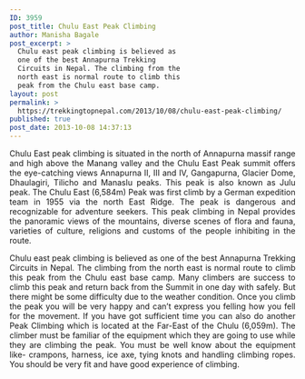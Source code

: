 ```yaml
---
ID: 3959
post_title: Chulu East Peak Climbing
author: Manisha Bagale
post_excerpt: >
  Chulu east peak climbing is believed as
  one of the best Annapurna Trekking
  Circuits in Nepal. The climbing from the
  north east is normal route to climb this
  peak from the Chulu east base camp.
layout: post
permalink: >
  https://trekkingtopnepal.com/2013/10/08/chulu-east-peak-climbing/
published: true
post_date: 2013-10-08 14:37:13
---
```

<p style="text-align: justify;">Chulu East peak climbing is situated in the north of Annapurna massif range and high above the Manang valley and the Chulu East Peak summit offers the eye-catching views Annapurna II, III and IV, Gangapurna, Glacier Dome, Dhaulagiri, Tilicho and Manaslu peaks. This peak is also known as Julu peak. The Chulu East (6,584m) Peak was first climb by a German expedition team in 1955 via the north East Ridge. The peak is dangerous and recognizable for adventure seekers. This peak climbing in Nepal provides the panoramic views of the mountains, diverse scenes of flora and fauna, varieties of culture, religions and customs of the people inhibiting in the route.</p>
<p style="text-align: justify;">Chulu east peak climbing is believed as one of the best Annapurna Trekking Circuits in Nepal. The climbing from the north east is normal route to climb this peak from the Chulu east base camp. Many climbers are success to climb this peak and return back from the Summit in one day with safely. But there might be some difficulty due to the weather condition. Once you climb the peak you will be very happy and can’t express you felling how you fell for the movement. If you have got sufficient time you can also do another Peak Climbing which is located at the Far-East of the Chulu (6,059m). The climber must be familiar of the equipment which they are going to use while they are climbing the peak. You must be well know about the equipment like- crampons, harness, ice axe, tying knots and handling climbing ropes. You should be very fit and have good experience of climbing.</p>